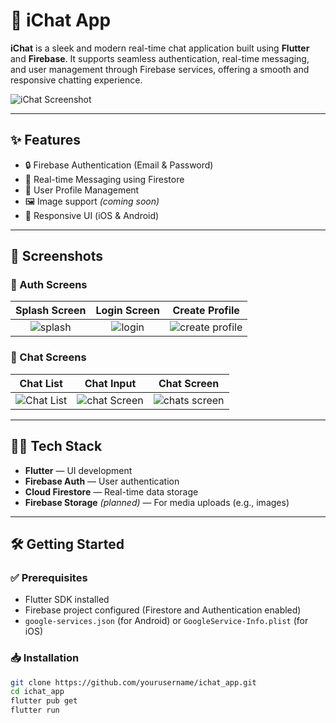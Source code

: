 # 📱 iChat App

**iChat** is a sleek and modern real-time chat application built using **Flutter** and **Firebase**. It supports seamless authentication, real-time messaging, and user management through Firebase services, offering a smooth and responsive chatting experience.

![iChat Screenshot](https://github.com/user-attachments/assets/1524851e-240d-437a-ba2b-7a6fd7e1f595)

---

## ✨ Features

- 🔒 Firebase Authentication (Email & Password)
- 💬 Real-time Messaging using Firestore
- 👤 User Profile Management
- 🖼️ Image support *(coming soon)*
- 📱 Responsive UI (iOS & Android)

---

## 🚀 Screenshots

### 🔑 Auth Screens

| Splash Screen | Login Screen | Create Profile |
|:-------------:|:------------:|:--------------:|
| ![splash](https://github.com/user-attachments/assets/1524851e-240d-437a-ba2b-7a6fd7e1f595) | ![login](https://github.com/user-attachments/assets/90f5d6a4-c41d-415e-967f-920ba3ad4b97) | ![create profile](https://github.com/user-attachments/assets/eb2c72f6-106f-42f8-a384-c5546348c2fb) |

### 💬 Chat Screens

| Chat List | Chat Input | Chat Screen |
|:---------:|:-----------:|:----------:|
| ![Chat List](https://github.com/user-attachments/assets/c2818965-12ca-457a-9c53-ad1bb4e94857) | ![chat Screen](https://github.com/user-attachments/assets/331eafb9-7e67-4c0a-9cf5-c6953e62d0d3) | ![chats screen](https://github.com/user-attachments/assets/d5474b98-3fc0-47e7-85ea-55e8107264da) |

---

## 🧑‍💻 Tech Stack

- **Flutter** — UI development
- **Firebase Auth** — User authentication
- **Cloud Firestore** — Real-time data storage
- **Firebase Storage** *(planned)* — For media uploads (e.g., images)

---

## 🛠️ Getting Started

### ✅ Prerequisites

- Flutter SDK installed
- Firebase project configured (Firestore and Authentication enabled)
- `google-services.json` (for Android) or `GoogleService-Info.plist` (for iOS)

### 📥 Installation

```bash
git clone https://github.com/yourusername/ichat_app.git
cd ichat_app
flutter pub get
flutter run
